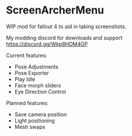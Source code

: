 # ScreenArcherMenu

WIP mod for fallout 4 to aid in taking screenshots.

My modding discord for downloads and support https://discord.gg/Wkp8HDM4GP

Current features:
- Pose Adjustments
- Pose Exporter
- Play Idle
- Face morph sliders
- Eye Direction Control

Planned features:
- Save camera position
- Light positioning
- Mesh swaps